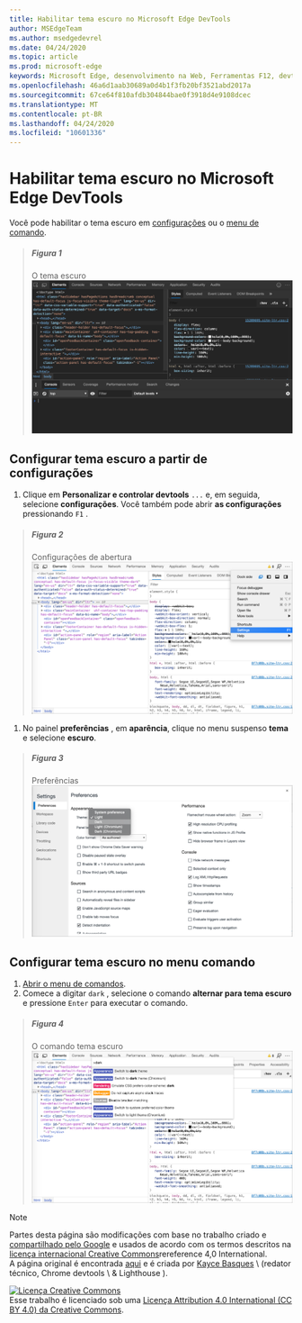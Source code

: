 ```yaml
---
title: Habilitar tema escuro no Microsoft Edge DevTools
author: MSEdgeTeam
ms.author: msedgedevrel
ms.date: 04/24/2020
ms.topic: article
ms.prod: microsoft-edge
keywords: Microsoft Edge, desenvolvimento na Web, Ferramentas F12, devtools
ms.openlocfilehash: 46a6d1aab30689a0d4b1f3fb20bf3521abd2017a
ms.sourcegitcommit: 67ce64f810afdb304844bae0f3918d4e9108dcec
ms.translationtype: MT
ms.contentlocale: pt-BR
ms.lasthandoff: 04/24/2020
ms.locfileid: "10601336"
---
```

<!-- Copyright Kayce Basques 

   Licensed under the Apache License, Version 2.0 (the "License");
   you may not use this file except in compliance with the License.
   You may obtain a copy of the License at

       https://www.apache.org/licenses/LICENSE-2.0

   Unless required by applicable law or agreed to in writing, software
   distributed under the License is distributed on an "AS IS" BASIS,
   WITHOUT WARRANTIES OR CONDITIONS OF ANY KIND, either express or implied.
   See the License for the specific language governing permissions and
   limitations under the License.  -->





# Habilitar tema escuro no Microsoft Edge DevTools   

  

Você pode habilitar o tema escuro em [configurações](#set-up-dark-theme-from-settings) ou o [menu de comando](#set-up-dark-theme-from-the-command-menu).  

> ##### Figura 1  
> O tema escuro  
> ![O tema escuro][ImageDarkTheme]  

## Configurar tema escuro a partir de configurações   

1.  Clique em **Personalizar e controlar devtools** `...` e, em seguida, selecione **configurações**.  Você também pode abrir **as configurações** pressionando `F1` .  

> ##### Figura 2  
> Configurações de abertura  
> ![Configurações de abertura][ImageOpenSettings]  

1.  No painel **preferências** , em **aparência**, clique no menu suspenso **tema** e selecione **escuro**.  

> ##### Figura 3  
> Preferências  
> ![Preferências][ImagePreferences]  

## Configurar tema escuro no menu comando   

1.  [Abrir o menu de comandos][CommandMenu].  
1.  Comece a digitar `dark` , selecione o comando **alternar para tema escuro** e pressione `Enter` para executar o comando.  

> ##### Figura 4  
> O comando tema escuro  
> ![O comando tema escuro][ImageDarkThemeCommand]  

   



<!-- image links -->  

[ImageDarkTheme]: /microsoft-edge/devtools-guide-chromium/media/customize-elements-styles-console-dark-theme.msft.png "Figura 1: o tema escuro"  
[ImageOpenSettings]: /microsoft-edge/devtools-guide-chromium/media/customize-options-settings.msft.png "Figura 2: abrindo as configurações"  
[ImagePreferences]: /microsoft-edge/devtools-guide-chromium/media/customize-settings-preferences-appearance-theme-dark.msft.png "Figura 3: preferências"  
[ImageDarkThemeCommand]: /microsoft-edge/devtools-guide-chromium/media/customize-command-menu-dark.msft.png "Figura 4: o comando tema escuro"  

<!-- links -->  

[CommandMenu]: /microsoft-edge/devtools-guide-chromium/command-menu/index "Menu de comando"  

> [!NOTE]
> Partes desta página são modificações com base no trabalho criado e [compartilhado pelo Google][GoogleSitePolicies] e usados de acordo com os termos descritos na [licença internacional Creative Commons][CCA4IL]rereference 4,0 International.  
> A página original é encontrada [aqui](https://developers.google.com/web/tools/chrome-devtools/customize/dark-theme) e é criada por [Kayce Basques][KayceBasques] \ (redator técnico, Chrome devtools \ & Lighthouse \).  

[![Licença Creative Commons][CCby4Image]][CCA4IL]  
Esse trabalho é licenciado sob uma [Licença Attribution 4.0 International (CC BY 4.0) da Creative Commons][CCA4IL].  

[CCA4IL]: https://creativecommons.org/licenses/by/4.0  
[CCby4Image]: https://i.creativecommons.org/l/by/4.0/88x31.png  
[GoogleSitePolicies]: https://developers.google.com/terms/site-policies  
[KayceBasques]: https://developers.google.com/web/resources/contributors/kaycebasques  
